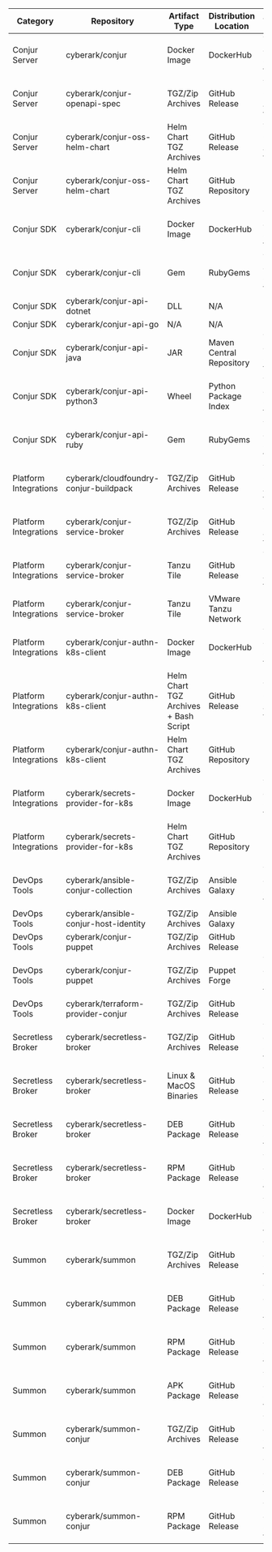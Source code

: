 | Category              | Repository                             | Artifact Type                         | Distribution Location    | Automated Creation              | Distribution URL                                                      |
|-----------------------|----------------------------------------|---------------------------------------|--------------------------|---------------------------------|-----------------------------------------------------------------------|
| Conjur Server         | cyberark/conjur                        | Docker Image                          | DockerHub                | Yes – Jenkins stage on tag push | https://hub.docker.com/r/cyberark/conjur                              |
| Conjur Server         | cyberark/conjur-openapi-spec           | TGZ/Zip Archives                      | GitHub Release           | Yes – GitHub Action on tag push | https://github.com/cyberark/conjur-openapi-spec/releases              |
| Conjur Server         | cyberark/conjur-oss-helm-chart         | Helm Chart TGZ Archives               | GitHub Release           | Yes – GitHub Action on tag push | https://github.com/cyberark/conjur-oss-helm-chart/releases            |
| Conjur Server         | cyberark/conjur-oss-helm-chart         | Helm Chart TGZ Archives               | GitHub Repository        | No                              | https://github.com/cyberark/helm-charts                               |
| Conjur SDK            | cyberark/conjur-cli                    | Docker Image                          | DockerHub                | Yes – Jenkins stage on tag push | https://hub.docker.com/r/cyberark/conjur-cli                          |
| Conjur SDK            | cyberark/conjur-cli                    | Gem                                   | RubyGems                 | Yes – Jenkins stage on tag push | https://rubygems.org/gems/conjur-cli                                  |
| Conjur SDK            | cyberark/conjur-api-dotnet             | DLL                                   | N/A                      | N/A                             | N/A                                                                   |
| Conjur SDK            | cyberark/conjur-api-go                 | N/A                                   | N/A                      | N/A                             | N/A                                                                   |
| Conjur SDK            | cyberark/conjur-api-java               | JAR                                   | Maven Central Repository | Yes – Jenkins stage on tag push | https://mvnrepository.com/artifact/com.cyberark.conjur.api/conjur-api |
| Conjur SDK            | cyberark/conjur-api-python3            | Wheel                                 | Python Package Index     | Yes – Jenkins stage on tag push | https://pypi.org/project/conjur                                       |
| Conjur SDK            | cyberark/conjur-api-ruby               | Gem                                   | RubyGems                 | Yes – Jenkins stage on tag push | https://rubygems.org/gems/conjur-api                                  |
| Platform Integrations | cyberark/cloudfoundry-conjur-buildpack | TGZ/Zip Archives                      | GitHub Release           | Yes – GitHub Action on tag push | https://github.com/cyberark/cloudfoundry-conjur-buildpack/releases    |
| Platform Integrations | cyberark/conjur-service-broker         | TGZ/Zip Archives                      | GitHub Release           | Yes – GitHub Action on tag push | https://github.com/cyberark/conjur-service-broker/releases            |
| Platform Integrations | cyberark/conjur-service-broker         | Tanzu Tile                            | GitHub Release           | Yes – GitHub Action on tag push | https://github.com/conjurinc/cloudfoundry-conjur-tile/releases        |
| Platform Integrations | cyberark/conjur-service-broker         | Tanzu Tile                            | VMware Tanzu Network     | No                              | https://network.tanzu.vmware.com/products/cyberark-conjur             |
| Platform Integrations | cyberark/conjur-authn-k8s-client       | Docker Image                          | DockerHub                | Yes – Jenkins stage on tag push | https://hub.docker.com/r/cyberark/conjur-authn-k8s-client             |
| Platform Integrations | cyberark/conjur-authn-k8s-client       | Helm Chart TGZ Archives + Bash Script | GitHub Release           | Yes – GitHub Action on tag push | https://github.com/cyberark/conjur-authn-k8s-client/releases          |
| Platform Integrations | cyberark/conjur-authn-k8s-client       | Helm Chart TGZ Archives               | GitHub Repository        | No                              | https://github.com/cyberark/helm-charts                               |
| Platform Integrations | cyberark/secrets-provider-for-k8s      | Docker Image                          | DockerHub                | Yes – Jenkins stage on tag push | https://hub.docker.com/r/cyberark/secrets-provider-for-k8s            |
| Platform Integrations | cyberark/secrets-provider-for-k8s      | Helm Chart TGZ Archives               | GitHub Repository        | No                              | https://github.com/cyberark/helm-charts                               |
| DevOps Tools          | cyberark/ansible-conjur-collection     | TGZ/Zip Archives                      | Ansible Galaxy           | Yes – Jenkins stage on tag push | https://galaxy.ansible.com/cyberark/conjur                            |
| DevOps Tools          | cyberark/ansible-conjur-host-identity  | TGZ/Zip Archives                      | Ansible Galaxy           | No                              | https://galaxy.ansible.com/cyberark/conjur-host-identity              |
| DevOps Tools          | cyberark/conjur-puppet                 | TGZ/Zip Archives                      | GitHub Release           | No                              | https://github.com/cyberark/conjur-puppet/releases                    |
| DevOps Tools          | cyberark/conjur-puppet                 | TGZ/Zip Archives                      | Puppet Forge             | Yes – Jenkins stage on tag push | https://forge.puppet.com/modules/cyberark/conjur                      |
| DevOps Tools          | cyberark/terraform-provider-conjur     | TGZ/Zip Archives                      | GitHub Release           | No                              | https://github.com/cyberark/terraform-provider-conjur/releases        |
| Secretless Broker     | cyberark/secretless-broker             | TGZ/Zip Archives                      | GitHub Release           | Yes – Jenkins stage on tag push | https://github.com/cyberark/secretless-broker/releases                |
| Secretless Broker     | cyberark/secretless-broker             | Linux & MacOS Binaries                | GitHub Release           | Yes – Jenkins stage on tag push | https://github.com/cyberark/secretless-broker/releases                |
| Secretless Broker     | cyberark/secretless-broker             | DEB Package                           | GitHub Release           | Yes – Jenkins stage on tag push | https://github.com/cyberark/secretless-broker/releases                |
| Secretless Broker     | cyberark/secretless-broker             | RPM Package                           | GitHub Release           | Yes – Jenkins stage on tag push | https://github.com/cyberark/secretless-broker/releases                |
| Secretless Broker     | cyberark/secretless-broker             | Docker Image                          | DockerHub                | Yes – Jenkins stage on tag push | https://hub.docker.com/r/cyberark/secretless-broker                   |
| Summon                | cyberark/summon                        | TGZ/Zip Archives                      | GitHub Release           | Yes – Jenkins stage on tag push | https://github.com/cyberark/summon/releases                           |
| Summon                | cyberark/summon                        | DEB Package                           | GitHub Release           | Yes – Jenkins stage on tag push | https://github.com/cyberark/summon/releases                           |
| Summon                | cyberark/summon                        | RPM Package                           | GitHub Release           | Yes – Jenkins stage on tag push | https://github.com/cyberark/summon/releases                           |
| Summon                | cyberark/summon                        | APK Package                           | GitHub Release           | Yes – Jenkins stage on tag push | https://github.com/cyberark/summon/releases                           |
| Summon                | cyberark/summon-conjur                 | TGZ/Zip Archives                      | GitHub Release           | Yes – Jenkins stage on tag push | https://github.com/cyberark/summon-conjur/releases                    |
| Summon                | cyberark/summon-conjur                 | DEB Package                           | GitHub Release           | Yes – Jenkins stage on tag push | https://github.com/cyberark/summon-conjur/releases                    |
| Summon                | cyberark/summon-conjur                 | RPM Package                           | GitHub Release           | Yes – Jenkins stage on tag push | https://github.com/cyberark/summon-conjur/releases                    |